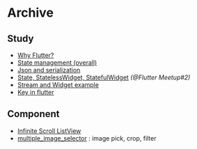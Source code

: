 # Archive

## Study
* [Why Flutter?](https://drive.google.com/open?id=19Pbo5sGcYpurKfe5wD8Pt9eKkljz4PLm15a_f91ZRMQ)
* [State management (overall)](./post/state_management__191114.md)
* [Json and serialization](./post/json_serialization__191107.md)
* [State, StatelessWidget, StatefulWidget](./post/flutter_meetup_2_state.md) *(@Flutter Meetup#2)*
* [Stream and Widget example](https://github.com/flutterstudygn/stream_widget_example)
* [Key in flutter](https://github.com/flutterstudygn/archive/blob/master/post/keys_in_flutter_200112.md)

## Component
* [Infinite Scroll ListView](./post/infinite_scroll_listview__191113.md)
* [multiple_image_selector](https://github.com/flutterstudygn/multiple_image_selector) : image pick, crop, filter
